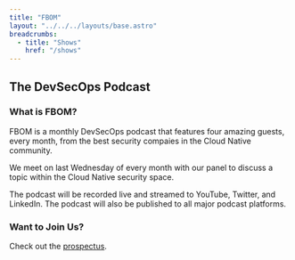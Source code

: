 ```yaml
---
title: "FBOM"
layout: "../../../layouts/base.astro"
breadcrumbs:
  - title: "Shows"
    href: "/shows"
---
```


## The DevSecOps Podcast

### What is FBOM?

FBOM is a monthly DevSecOps podcast that features four amazing guests, every month, from the best security compaies in the Cloud Native community.

We meet on last Wednesday of every month with our panel to discuss a topic within the Cloud Native security space.

The podcast will be recorded live and streamed to YouTube, Twitter, and LinkedIn. The podcast will also be published to all major podcast platforms.

### Want to Join Us?

Check out the [prospectus](./prospectus).
